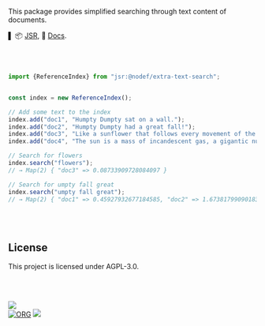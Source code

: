 <!-- Copyright (C) 2025 Subhajit Sahu -->
<!-- SPDX-License-Identifier: AGPL-3.0-or-later -->
<!-- See LICENSE for full terms -->

This package provides simplified searching through text content of documents.

▌
📦 [JSR](https://jsr.io/@nodef/extra-text-search),
📰 [Docs](https://jsr.io/@nodef/extra-text-search/doc).

<br>
<br>


```ts
import {ReferenceIndex} from "jsr:@nodef/extra-text-search";


const index = new ReferenceIndex();

// Add some text to the index
index.add("doc1", "Humpty Dumpty sat on a wall.");
index.add("doc2", "Humpty Dumpty had a great fall!");
index.add("doc3", "Like a sunflower that follows every movement of the sun.");
index.add("doc4", "The sun is a mass of incandescent gas, a gigantic nuclear furnace.");

// Search for flowers
index.search("flowers");
// → Map(2) { "doc3" => 0.08733909728084097 }

// Search for umpty fall great
index.search("umpty fall great");
// → Map(2) { "doc1" => 0.45927932677184585, "doc2" => 1.6738179909018382 }
```

<br>
<br>


## License

This project is licensed under AGPL-3.0.

<br>
<br>


[![](https://raw.githubusercontent.com/qb40/designs/gh-pages/0/image/11.png)](https://wolfram77.github.io)<br>
[![ORG](https://img.shields.io/badge/org-nodef-green?logo=Org)](https://nodef.github.io)
![](https://ga-beacon.deno.dev/G-RC63DPBH3P:SH3Eq-NoQ9mwgYeHWxu7cw/github.com/nodef/extra-text-search)
